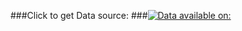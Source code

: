 ###Click to get Data source:
###[![Data available on:](https://img.shields.io/badge/Data%20available%20on-gold?style=for-the-badge)](https://www.kaggle.com/datasets/tatianasnwrt/russian-handwritten-letters?resource=download)
